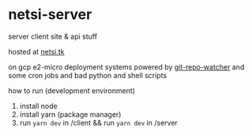﻿# netsi-server
server client site & api stuff

hosted at [netsi.tk](https://netsi.tk)

on gcp e2-micro
deployment systems powered by [git-repo-watcher](https://github.com/kolbasa/git-repo-watcher) and some cron jobs and bad python and shell scripts

how to run (development environment)
1. install node
2. install yarn (package manager)
3. run `yarn dev` in /client && run `yarn dev` in /server
